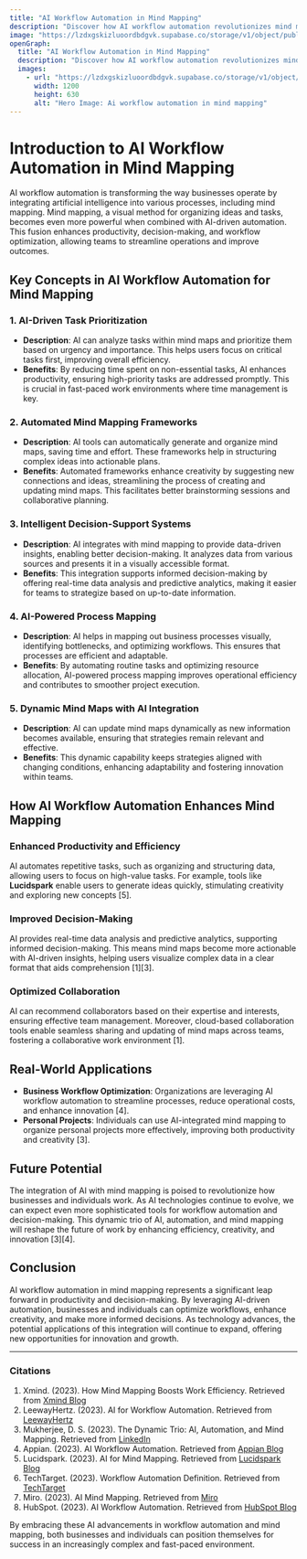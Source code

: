```yaml
---
title: "AI Workflow Automation in Mind Mapping"
description: "Discover how AI workflow automation revolutionizes mind mapping by enhancing productivity, optimizing decision-making, and streamlining complex workflows for better outcomes."
image: "https://lzdxgskizluoordbdgvk.supabase.co/storage/v1/object/public/blog-images//descision-making.png"
openGraph:
  title: "AI Workflow Automation in Mind Mapping"
  description: "Discover how AI workflow automation revolutionizes mind mapping by enhancing productivity, optimizing decision-making, and streamlining complex workflows for better outcomes."
  images:
    - url: "https://lzdxgskizluoordbdgvk.supabase.co/storage/v1/object/public/blog-images//descision-making.png"
      width: 1200
      height: 630
      alt: "Hero Image: Ai workflow automation in mind mapping"
---
```




# Introduction to AI Workflow Automation in Mind Mapping

AI workflow automation is transforming the way businesses operate by integrating artificial intelligence into various processes, including mind mapping. Mind mapping, a visual method for organizing ideas and tasks, becomes even more powerful when combined with AI-driven automation. This fusion enhances productivity, decision-making, and workflow optimization, allowing teams to streamline operations and improve outcomes.

## Key Concepts in AI Workflow Automation for Mind Mapping

### 1. **AI-Driven Task Prioritization**
- **Description**: AI can analyze tasks within mind maps and prioritize them based on urgency and importance. This helps users focus on critical tasks first, improving overall efficiency.
- **Benefits**: By reducing time spent on non-essential tasks, AI enhances productivity, ensuring high-priority tasks are addressed promptly. This is crucial in fast-paced work environments where time management is key.

### 2. **Automated Mind Mapping Frameworks**
- **Description**: AI tools can automatically generate and organize mind maps, saving time and effort. These frameworks help in structuring complex ideas into actionable plans.
- **Benefits**: Automated frameworks enhance creativity by suggesting new connections and ideas, streamlining the process of creating and updating mind maps. This facilitates better brainstorming sessions and collaborative planning.

### 3. **Intelligent Decision-Support Systems**
- **Description**: AI integrates with mind mapping to provide data-driven insights, enabling better decision-making. It analyzes data from various sources and presents it in a visually accessible format.
- **Benefits**: This integration supports informed decision-making by offering real-time data analysis and predictive analytics, making it easier for teams to strategize based on up-to-date information.

### 4. **AI-Powered Process Mapping**
- **Description**: AI helps in mapping out business processes visually, identifying bottlenecks, and optimizing workflows. This ensures that processes are efficient and adaptable.
- **Benefits**: By automating routine tasks and optimizing resource allocation, AI-powered process mapping improves operational efficiency and contributes to smoother project execution.

### 5. **Dynamic Mind Maps with AI Integration**
- **Description**: AI can update mind maps dynamically as new information becomes available, ensuring that strategies remain relevant and effective.
- **Benefits**: This dynamic capability keeps strategies aligned with changing conditions, enhancing adaptability and fostering innovation within teams.

## How AI Workflow Automation Enhances Mind Mapping

### **Enhanced Productivity and Efficiency**
AI automates repetitive tasks, such as organizing and structuring data, allowing users to focus on high-value tasks. For example, tools like **Lucidspark** enable users to generate ideas quickly, stimulating creativity and exploring new concepts [5].

### **Improved Decision-Making**
AI provides real-time data analysis and predictive analytics, supporting informed decision-making. This means mind maps become more actionable with AI-driven insights, helping users visualize complex data in a clear format that aids comprehension [1][3].

### **Optimized Collaboration**
AI can recommend collaborators based on their expertise and interests, ensuring effective team management. Moreover, cloud-based collaboration tools enable seamless sharing and updating of mind maps across teams, fostering a collaborative work environment [1].

## Real-World Applications

- **Business Workflow Optimization**: Organizations are leveraging AI workflow automation to streamline processes, reduce operational costs, and enhance innovation [4].
- **Personal Projects**: Individuals can use AI-integrated mind mapping to organize personal projects more effectively, improving both productivity and creativity [3].

## Future Potential

The integration of AI with mind mapping is poised to revolutionize how businesses and individuals work. As AI technologies continue to evolve, we can expect even more sophisticated tools for workflow automation and decision-making. This dynamic trio of AI, automation, and mind mapping will reshape the future of work by enhancing efficiency, creativity, and innovation [3][4].

## Conclusion

AI workflow automation in mind mapping represents a significant leap forward in productivity and decision-making. By leveraging AI-driven automation, businesses and individuals can optimize workflows, enhance creativity, and make more informed decisions. As technology advances, the potential applications of this integration will continue to expand, offering new opportunities for innovation and growth.

---

### Citations

1. Xmind. (2023). How Mind Mapping Boosts Work Efficiency. Retrieved from [Xmind Blog](https://xmind.app/blog/how-mind-mapping-boosts-work-efficiency/)
2. LeewayHertz. (2023). AI for Workflow Automation. Retrieved from [LeewayHertz](https://www.leewayhertz.com/ai-for-workflow-automation/)
3. Mukherjee, D. S. (2023). The Dynamic Trio: AI, Automation, and Mind Mapping. Retrieved from [LinkedIn](https://www.linkedin.com/pulse/dynamic-trio-ai-automation-mind-mapping-dr-subra-mukherjee--xxfzf)
4. Appian. (2023). AI Workflow Automation. Retrieved from [Appian Blog](https://appian.com/blog/acp/process-automation/ai-workflow-automation)
5. Lucidspark. (2023). AI for Mind Mapping. Retrieved from [Lucidspark Blog](https://lucidspark.com/blog/ai-for-mind-mapping) 
6. TechTarget. (2023). Workflow Automation Definition. Retrieved from [TechTarget](https://www.techtarget.com/searchcontentmanagement/definition/workflow-automation) 
7. Miro. (2023). AI Mind Mapping. Retrieved from [Miro](https://miro.com/ai/mind-map-ai/) 
8. HubSpot. (2023). AI Workflow Automation. Retrieved from [HubSpot Blog](https://blog.hubspot.com/marketing/ai-workflow-automation)

By embracing these AI advancements in workflow automation and mind mapping, both businesses and individuals can position themselves for success in an increasingly complex and fast-paced environment.